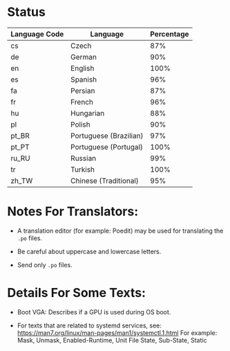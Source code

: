 # Status

| Language Code  | Language               | Percentage |
| -------------- | ---------------------- | ---------- |
| cs             | Czech                  | 87%        |
| de             | German                 | 90%        |
| en             | English                | 100%       |
| es             | Spanish                | 96%        |
| fa             | Persian                | 87%        |
| fr             | French                 | 96%        |
| hu             | Hungarian              | 88%        |
| pl             | Polish                 | 90%        |
| pt_BR          | Portuguese (Brazilian) | 97%        |
| pt_PT          | Portuguese (Portugal)  | 100%       |
| ru_RU          | Russian                | 99%        |
| tr             | Turkish                | 100%       |
| zh_TW          | Chinese (Traditional)  | 95%        |


# Notes For Translators:

- A translation editor (for example: Poedit) may be used for translating the ```.po``` files.

- Be careful about uppercase and lowercase letters.

- Send only ```.po``` files.


# Details For Some Texts:

- Boot VGA: Describes if a GPU is used during OS boot.

- For texts that are related to systemd services, see: https://man7.org/linux/man-pages/man1/systemctl.1.html
  For example: Mask, Unmask, Enabled-Runtime, Unit File State, Sub-State, Static

